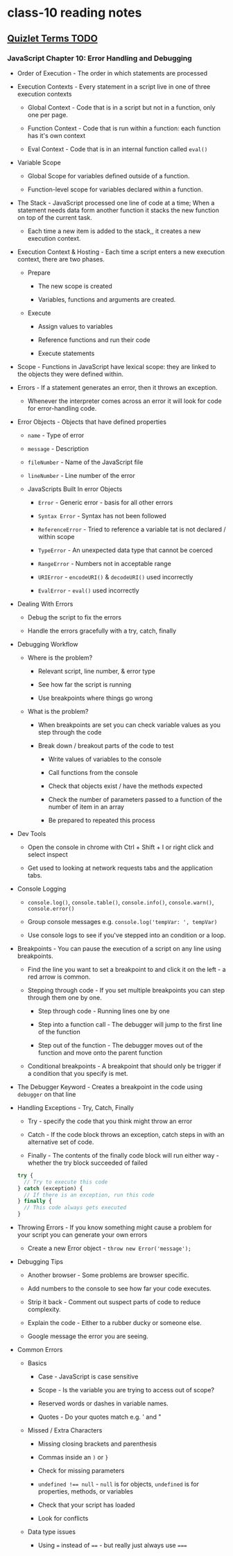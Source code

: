 # class-10 reading notes

## [Quizlet Terms TODO](https://quizlet.com/)

### JavaScript Chapter 10: Error Handling and Debugging

* Order of Execution - The order in which statements are processed

* Execution Contexts - Every statement in a script live in one of three execution contexts

  * Global Context - Code that is in a script but not in a function, only one per page.

  * Function Context - Code that is run within a function: each function has it's own context

  * Eval Context - Code that is in an internal function called `eval()`

* Variable Scope

  * Global Scope for variables defined outside of a function.

  * Function-level scope for variables declared within a function.

* The Stack - JavaScript processed one line of code at a time; When a statement needs data form another function it stacks the new function on top of the current task.

  * Each time a new item is added to the stack,, it creates a new execution context.

* Execution Context & Hosting - Each time a script enters a new execution context, there are two phases.

  * Prepare

    * The new scope is created

    * Variables, functions and arguments are created.

  * Execute

    * Assign values to variables

    * Reference functions and run their code

    * Execute statements

* Scope - Functions in JavaScript have lexical scope: they are linked to the objects they were defined within.

* Errors - If a statement generates an error, then it throws an exception.

  * Whenever the interpreter comes across an error it will look for code for error-handling code.

* Error Objects - Objects that have defined properties

  * `name` - Type of error

  * `message` - Description

  * `fileNumber` - Name of the JavaScript file

  * `lineNumber` - Line number of the error

  * JavaScripts Built In error Objects

    * `Error` - Generic error - basis for all other errors

    * `Syntax Error` - Syntax has not been followed

    * `ReferenceError` - Tried to reference a variable tat is not declared / within scope

    * `TypeError` - An unexpected data type that cannot be coerced

    * `RangeError` - Numbers not in acceptable range

    * `URIError` - `encodeURI()` & `decodeURI()` used incorrectly

    * `EvalError` - `eval()` used incorrectly

* Dealing With Errors

  * Debug the script to fix the errors

  * Handle the errors gracefully with a try, catch, finally

* Debugging Workflow

  * Where is the problem?
  
    * Relevant script, line number, & error type

    * See how far the script is running

    * Use breakpoints where things go wrong

  * What is the problem?

    * When breakpoints are set you can check variable values as you step through the code

    * Break down / breakout parts of the code to test

      * Write values of variables to the console

      * Call functions from the console

      * Check that objects exist / have the methods expected

      * Check the number of parameters passed to a function of the number of item in an array

      * Be prepared to repeated this process

* Dev Tools

  * Open the console in chrome with Ctrl + Shift + I or right click and select inspect

  * Get used to looking at network requests tabs and the application tabs.

* Console Logging

  * `console.log()`, `console.table()`, `console.info()`, `console.warn()`, `console.error()`

  * Group console messages e.g. `console.log('tempVar: ', tempVar)`

  * Use console logs to see if you've stepped into an condition or a loop.

* Breakpoints - You can pause the execution of a script on any line using breakpoints.

  * Find the line you want to set a breakpoint to and click it on the left - a red arrow is common.

  * Stepping through code - If you set multiple breakpoints you can step through them one by one.

    * Step through code - Running lines one by one

    * Step into a function call - The debugger will jump to the first line of the function

    * Step out of the function - The debugger moves out of the function and move onto the parent function

  * Conditional breakpoints - A breakpoint that should only be trigger if a condition that you specify is met.

* The Debugger Keyword - Creates a breakpoint in the code using `debugger` on that line

* Handling Exceptions - Try, Catch, Finally

  * Try - specify the code that you think might throw an error

  * Catch - If the code block throws an exception, catch steps in with an alternative set of code.

  * Finally - The contents of the finally code block will run either way - whether the try block succeeded of failed

  ```JavaScript
  try {
    // Try to execute this code
  } catch (exception) {
    // If there is an exception, run this code
  } finally {
    // This code always gets executed
  }
  ```

* Throwing Errors - If you know something might cause a problem for your script you can generate your own errors

  * Create a new Error object - `throw new Error('message');`

* Debugging Tips

  * Another browser - Some problems are browser specific.

  * Add numbers to the console to see how far your code executes.

  * Strip it back - Comment out suspect parts of code to reduce complexity.

  * Explain the code - Either to a rubber ducky or someone else.

  * Google message the error you are seeing.

* Common Errors

  * Basics

    * Case - JavaScript is case sensitive

    * Scope - Is the variable you are trying to access out of scope?

    * Reserved words or dashes in variable names.

    * Quotes - Do your quotes match e.g. ' and "

  * Missed / Extra Characters

    * Missing closing brackets and parenthesis

    * Commas inside an `)` or `}`

    * Check for missing parameters

    * `undefined !== null` - `null` is for objects, `undefined` is for properties, methods, or variables

    * Check that your script has loaded

    * Look for conflicts

  * Data type issues

    * Using `=` instead of `==` - but really just always use `===`
